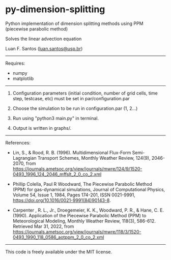 # py-dimension-splitting
Python implementation of dimension splitting methods using PPM (piecewise parabolic method)

Solves the linear advection equation

Luan F. Santos
(luan.santos@usp.br)

-------------------------------------------------------
Requires:

- numpy
- matplotlib

-------------------------------------------------------

1) Configuration parameters (initial condition, number of grid cells, time step, testcase, etc) must be set in par/configuration.par

2) Choose the simulation to be run in configuration.par (1, 2...)

3) Run using "python3 main.py" in terminal. 

4) Output is written in graphs/.
 
----------------------------------------------------------
References:
 -  Lin, S., & Rood, R. B. (1996). Multidimensional Flux-Form Semi-Lagrangian Transport Schemes, Monthly Weather Review, 124(9), 2046-2070, from https://journals.ametsoc.org/view/journals/mwre/124/9/1520-0493_1996_124_2046_mffslt_2_0_co_2.xml

 -  Phillip Colella, Paul R Woodward, The Piecewise Parabolic Method (PPM) for gas-dynamical simulations, Journal of Computational Physics, Volume 54, Issue 1, 1984, Pages 174-201, ISSN 0021-9991, https://doi.org/10.1016/0021-9991(84)90143-8.

 -  Carpenter , R. L., Jr., Droegemeier, K. K., Woodward, P. R., & Hane, C. E. (1990).  Application of the Piecewise Parabolic Method (PPM) to Meteorological Modeling, Monthly Weather Review, 118(3), 586-612. Retrieved Mar 31, 2022,  from https://journals.ametsoc.org/view/journals/mwre/118/3/1520-0493_1990_118_0586_aotppm_2_0_co_2.xml

----------------------------------------------------------

This code is freely available under the MIT license.
